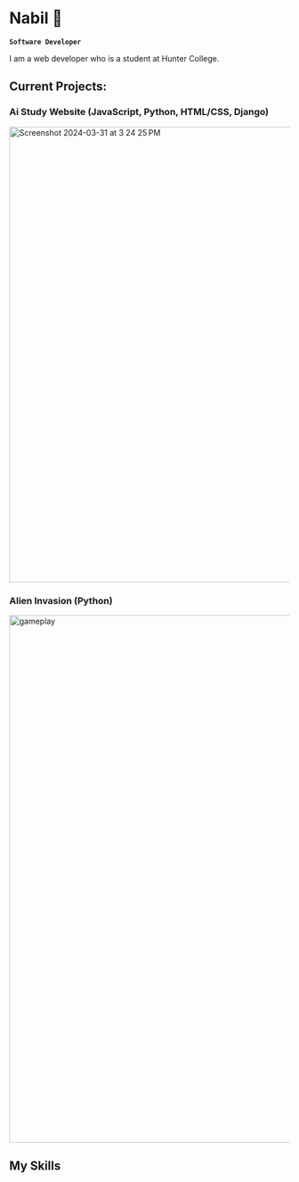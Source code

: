 # Nabil 👋

**`Software Developer`**

I am a web developer who is a student at Hunter College. 

## Current Projects:

### Ai Study Website (JavaScript, Python, HTML/CSS, Django)

<img width="817" alt="Screenshot 2024-03-31 at 3 24 25 PM" src="https://github.com/nshamee/nshamee/assets/80434243/c9503764-a682-40c1-a134-9b93b5d18fac">


### Alien Invasion (Python) 

<img width="946" alt="gameplay" src="https://github.com/nshamee/nshamee/assets/80434243/290255ef-637f-4020-90f4-b47a40b2de99">

## My Skills 

<!-- [![My Skills](https://skillicons.dev/icons?i=py,js,html,css,tailwindcss,git,vscode)](https://skillicons.dev)

<!--
**nshamee/nshamee** is a ✨ _special_ ✨ repository because its `README.md` (this file) appears on your GitHub profile.

Here are some ideas to get you started:

- 🔭 I’m currently working on ...
- 🌱 I’m currently learning ...
- 👯 I’m looking to collaborate on ...
- 🤔 I’m looking for help with ...
- 💬 Ask me about ...
- 📫 How to reach me: ...
- 😄 Pronouns: ...
- ⚡ Fun fact: ...
-->
